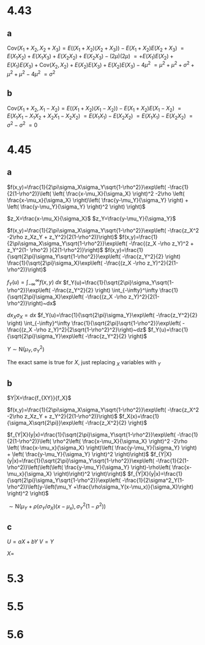 # 4.43

## a

$\text{Cov}(X_1+X_2,X_2+X_3)=E((X_1+X_2)(X_2+X_3))-E(X_1+X_2)E(X_2+X_3)$
$=E(X_1X_2)+E(X_1X_3)+E(X_2X_2)+E(X_2X_3)-(2\mu)(2\mu)$
$=+E(X_1)E(X_2)+E(X_1)E(X_3)+\text{Cov}(X_2,X_2)+E(X_2)E(X_3)+E(X_2)E(X_3)-4\mu^2$
$=\mu^2+\mu^2+\sigma^2+\mu^2+\mu^2-4\mu^2$
$=\sigma^2$

## b

$\text{Cov}(X_1+X_2,X_1-X_2)=E((X_1+X_2)(X_1-X_2))-E(X_1+X_2)E(X_1-X_2)$
$=E(X_1X_1-X_1X_2+X_2X_1-X_2X_2)$
$=E(X_1X_1)-E(X_2X_2)$
$=E(X_1X_1)-E(X_2X_2)$
$=\sigma^2-\sigma^2$
$=0$

# 4.45

## a

$f(x,y)=\frac{1}{2\pi\sigma_X\sigma_Y\sqrt{1-\rho^2}}\exp\left( -\frac{1}{2(1-\rho^2)}\left( \left( \frac{x-\mu_X}{\sigma_X} \right)^2 -2\rho \left( \frac{x-\mu_x}{\sigma_X} \right)\left( \frac{y-\mu_Y}{\sigma_Y} \right) + \left( \frac{y-\mu_Y}{\sigma_Y} \right)^2 \right) \right)$

$z_X=\frac{x-\mu_X}{\sigma_X}$
$z_Y=\frac{y-\mu_Y}{\sigma_Y}$

$f(x,y)=\frac{1}{2\pi\sigma_X\sigma_Y\sqrt{1-\rho^2}}\exp\left( -\frac{z_X^2 -2\rho z_Xz_Y + z_Y^2}{2(1-\rho^2)}\right)$
$f(x,y)=\frac{1}{2\pi\sigma_X\sigma_Y\sqrt{1-\rho^2}}\exp\left( -\frac{(z_X -\rho z_Y)^2 + z_Y^2(1- \rho^2) }{2(1-\rho^2)}\right)$
$f(x,y)=\frac{1}{\sqrt{2\pi}\sigma_Y\sqrt{1-\rho^2}}\exp\left( -\frac{z_Y^2}{2} \right) \frac{1}{\sqrt{2\pi}\sigma_X}\exp\left( -\frac{(z_X -\rho z_Y)^2}{2(1-\rho^2)}\right)$

$f_Y(u)=\int_{-\infty}^\infty f(x,y)~dx$
$f_Y(u)=\frac{1}{\sqrt{2\pi}\sigma_Y\sqrt{1-\rho^2}}\exp\left( -\frac{z_Y^2}{2} \right) \int_{-\infty}^\infty \frac{1}{\sqrt{2\pi}\sigma_X}\exp\left( -\frac{(z_X -\rho z_Y)^2}{2(1-\rho^2)}\right)~dx$

$dx_X\sigma_X=dx$
$f_Y(u)=\frac{1}{\sqrt{2\pi}\sigma_Y}\exp\left( -\frac{z_Y^2}{2} \right) \int_{-\infty}^\infty \frac{1}{\sqrt{2\pi}\sqrt{1-\rho^2}}\exp\left( -\frac{(z_X -\rho z_Y)^2}{2\sqrt{1-\rho^2}^2}\right)~dz$
$f_Y(u)=\frac{1}{\sqrt{2\pi}\sigma_Y}\exp\left( -\frac{z_Y^2}{2} \right)$

$Y\sim\text{N}(\mu_Y,\sigma^2_Y)$

The exact same is true for $X$, just replacing $_X$ variables with $_Y$

## b

$Y|X=\frac{f_{XY}}{f_X}$

$f(x,y)=\frac{1}{2\pi\sigma_X\sigma_Y\sqrt{1-\rho^2}}\exp\left( -\frac{z_X^2 -2\rho z_Xz_Y + z_Y^2}{2(1-\rho^2)}\right)$
$f_X(x)=\frac{1}{\sigma_X\sqrt{2\pi}}\exp\left( -\frac{z_X^2}{2} \right)$

$f_{Y|X}(y|x)=\frac{1}{\sqrt{2\pi}\sigma_Y\sqrt{1-\rho^2}}\exp\left( -\frac{1}{2(1-\rho^2)}\left( \rho^2\left( \frac{x-\mu_X}{\sigma_X} \right)^2 -2\rho \left( \frac{x-\mu_x}{\sigma_X} \right)\left( \frac{y-\mu_Y}{\sigma_Y} \right) + \left( \frac{y-\mu_Y}{\sigma_Y} \right)^2 \right)\right)$
$f_{Y|X}(y|x)=\frac{1}{\sqrt{2\pi}\sigma_Y\sqrt{1-\rho^2}}\exp\left( -\frac{1}{2(1-\rho^2)}\left(\left(\left( \frac{y-\mu_Y}{\sigma_Y} \right)-\rho\left( \frac{x-\mu_x}{\sigma_X} \right)\right)^2 \right)\right)$
$f_{Y|X}(y|x)=\frac{1}{\sqrt{2\pi}\sigma_Y\sqrt{1-\rho^2}}\exp\left( -\frac{1}{2\sigma^2_Y(1-\rho^2)}\left(y-\left(\mu_Y +\frac{\rho\sigma_Y(x-\mu_x)}{\sigma_X}\right) \right)^2 \right)$

$\sim\text{N}(\mu_Y +\rho(\sigma_Y/\sigma_X)(x-\mu_x),\sigma_Y^2(1-\rho^2))$

## c

$U=aX+bY$
$V=Y$

$X=$

# 5.3

# 5.5

# 5.6
